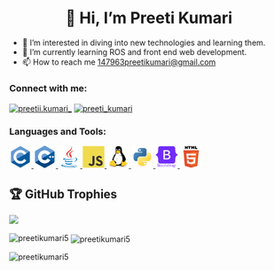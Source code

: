 <h1 align="center">👋 Hi, I’m Preeti Kumari</h1> 

- 👀 I’m interested in diving into new technologies and learning them.
- 🌱 I’m currently learning ROS and front end web development.
- 📫 How to reach me 147963preetikumari@gmail.com
  
<h3 align="left">Connect with me:</h3>
<p align="left">
<a href="https://www.instagram.com/preetii.kumari__/" target="blank"><img align="center" src="https://raw.githubusercontent.com/rahuldkjain/github-profile-readme-generator/master/src/images/icons/Social/instagram.svg" alt="preetii.kumari_" height="30" width="40" /></a>
<a href="https://www.linkedin.com/in/preeti-kumari-a05943271/" target="blank"><img align="center" src="https://upload.wikimedia.org/wikipedia/commons/thumb/c/ca/LinkedIn_logo_initials.png/480px-LinkedIn_logo_initials.png" alt="preeti_kumari" height="30" width="40" /></a>
<!-- <a href="https://codeforces.com/profile/username" target="blank"><img align="center" src="https://raw.githubusercontent.com/rahuldkjain/github-profile-readme-generator/master/src/images/icons/Social/codeforces.svg" alt="username" height="30" width="40" /></a> 
</p> -->

<h3 align="left">Languages and Tools:</h3>
<p align="left"> <a href="https://www.cprogramming.com/" target="_blank" rel="noreferrer"> <img src="https://raw.githubusercontent.com/devicons/devicon/master/icons/c/c-original.svg" alt="c" width="40" height="40"/> </a> <a href="https://www.w3schools.com/cpp/" target="_blank" rel="noreferrer"> <img src="https://raw.githubusercontent.com/devicons/devicon/master/icons/cplusplus/cplusplus-original.svg" alt="cplusplus" width="40" height="40"/> </a>   <a href="https://www.java.com" target="_blank" rel="noreferrer"> <img src="https://raw.githubusercontent.com/devicons/devicon/master/icons/java/java-original.svg" alt="java" width="40" height="40"/> </a> <a href="https://developer.mozilla.org/en-US/docs/Web/JavaScript" target="_blank" rel="noreferrer"> <img src="https://raw.githubusercontent.com/devicons/devicon/master/icons/javascript/javascript-original.svg" alt="javascript" width="40" height="40"/> </a> <a href="https://www.linux.org/" target="_blank" rel="noreferrer"> <img src="https://raw.githubusercontent.com/devicons/devicon/master/icons/linux/linux-original.svg" alt="linux" width="40" height="40"/> </a>   <a href="https://www.python.org" target="_blank" rel="noreferrer"> <img src="https://raw.githubusercontent.com/devicons/devicon/master/icons/python/python-original.svg" alt="python" width="40" height="40"/> </a> <a href="https://getbootstrap.com" target="_blank" rel="noreferrer"> <img src="https://raw.githubusercontent.com/devicons/devicon/master/icons/bootstrap/bootstrap-plain-wordmark.svg" alt="bootstrap" width="40" height="40"/> </a> <a href="https://www.w3.org/html/" target="_blank" rel="noreferrer"> <img src="https://raw.githubusercontent.com/devicons/devicon/master/icons/html5/html5-original-wordmark.svg" alt="html5" width="40" height="40"/> </a>  </p>

## 🏆 GitHub Trophies
![](https://github-profile-trophy.vercel.app/?username=preetikumari5&theme=radical&no-frame=false&no-bg=true&margin-w=4) 

<p><img align="left" src="https://github-readme-stats.vercel.app/api/top-langs?username=preetikumari5&show_icons=true&locale=en&layout=compact" alt="preetikumari5" /></p>
<p>&nbsp;<img align="center" src="https://github-readme-stats.vercel.app/api?username=preetikumari5&show_icons=true&locale=en" alt="preetikumari5" /></p>
<p><img align="center" src="https://github-readme-streak-stats.herokuapp.com/?user=preetikumari5&" alt="preetikumari5" /></p>


<!------
[![](https://visitcount.itsvg.in/api?id=preetikumari5&icon=0&color=6)](https://visitcount.itsvg.in)-->
<!---
preetikumari5/preetikumari5 is a ✨ special ✨ repository because its `README.md` (this file) appears on your GitHub profile.
You can click the Preview link to take a look at your changes.

1)my SQL
 <a href="https://www.mysql.com/" target="_blank" rel="noreferrer"> <img src="https://raw.githubusercontent.com/devicons/devicon/master/icons/mysql/mysql-original-wordmark.svg" alt="mysql" width="40" height="40"/> </a> 

 2)node js
 <a href="https://nodejs.org" target="_blank" rel="noreferrer"> <img src="https://raw.githubusercontent.com/devicons/devicon/master/icons/nodejs/nodejs-original-wordmark.svg" alt="nodejs" width="40" height="40"/> </a>

 3)pandas
 <a href="https://pandas.pydata.org/" target="_blank" rel="noreferrer"> <img src="https://raw.githubusercontent.com/devicons/devicon/2ae2a900d2f041da66e950e4d48052658d850630/icons/pandas/pandas-original.svg" alt="pandas" width="40" height="40"/> </a>

 4)photoshop
 <a href="https://www.photoshop.com/en" target="_blank" rel="noreferrer"> <img src="https://raw.githubusercontent.com/devicons/devicon/master/icons/photoshop/photoshop-line.svg" alt="photoshop" width="40" height="40"/> </a>

 5)seaborn
 <a href="https://seaborn.pydata.org/" target="_blank" rel="noreferrer"> <img src="https://seaborn.pydata.org/_images/logo-mark-lightbg.svg" alt="seaborn" width="40" height="40"/> </a> 

 6)tensorflow
 <a href="https://www.tensorflow.org" target="_blank" rel="noreferrer"> <img src="https://www.vectorlogo.zone/logos/tensorflow/tensorflow-icon.svg" alt="tensorflow" width="40" height="40"/> </a> 

 7)angular
 <a href="https://angular.dev/" target="_blank" rel="noreferrer"> <img src="https://cdn.jsdelivr.net/gh/devicons/devicon@latest/icons/angular/angular-original.svg" alt="angular" width="40" height="40" /> </a> 

 8)nodejs
 <a href="https://nodejs.org" target="_blank" rel="noreferrer"> <img src="https://raw.githubusercontent.com/devicons/devicon/master/icons/nodejs/nodejs-original-wordmark.svg" alt="nodejs" width="40" height="40"/> </a>
--->
